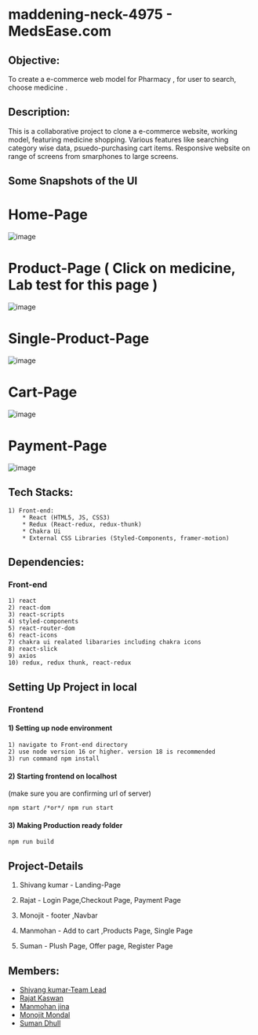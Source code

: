 # maddening-neck-4975 - MedsEase.com

## Objective:
To create a e-commerce web model for Pharmacy , for user to search, choose medicine .

## Description:

This is a collaborative project to clone a e-commerce website, working model, featuring  medicine shopping. Various features like searching category wise data, psuedo-purchasing cart items. Responsive website on range of screens from smarphones to large screens.




## Some Snapshots of the UI

# Home-Page
![image](https://user-images.githubusercontent.com/103144321/215338870-01b13727-3f6f-46d0-b8c7-00f0fab2a5ac.png)

# Product-Page ( Click on medicine, Lab test  for this page )
![image](https://user-images.githubusercontent.com/103144321/215338915-b9ee0a60-4b81-41a5-8be6-4625be750a1d.png)

# Single-Product-Page
![image](https://user-images.githubusercontent.com/103144321/215338937-acb932a7-21ca-473d-8c08-c2fad4e28736.png)

# Cart-Page
![image](https://user-images.githubusercontent.com/103144321/215338950-3d51a27b-0a7b-4390-ba64-e88e1778d170.png)

# Payment-Page
![image](https://user-images.githubusercontent.com/103144321/215338962-757d5609-5b59-46bc-9dfe-97e37cb1e5ce.png)


## Tech Stacks:
    
    1) Front-end:
        * React (HTML5, JS, CSS3)
        * Redux (React-redux, redux-thunk)
        * Chakra Ui
        * External CSS Libraries (Styled-Components, framer-motion)
        
## Dependencies:

### Front-end

    1) react
    2) react-dom
    3) react-scripts
    4) styled-components
    5) react-router-dom
    6) react-icons
    7) chakra ui realated libararies including chakra icons
    8) react-slick
    9) axios
    10) redux, redux thunk, react-redux
    
  
## Setting Up Project in local

### Frontend

#### 1) Setting up node environment

    1) navigate to Front-end directory
    2) use node version 16 or higher. version 18 is recommended
    3) run command npm install

#### 2) Starting frontend on localhost
(make sure you are confirming url of server)

    npm start /*or*/ npm run start

#### 3) Making Production ready folder

    npm run build


## Project-Details

1) Shivang kumar  - Landing-Page

2) Rajat          - Login Page,Checkout Page, Payment Page

3) Monojit        - footer ,Navbar

4) Manmohan       - Add to cart ,Products Page, Single Page

5) Suman          - Plush Page, Offer page, Register Page  


## Members:
* [Shivang kumar-Team Lead](https://github.com/kshivang80)
* [Rajat Kaswan](https://github.com/rajato1209)
* [Manmohan jina](https://github.com/manmohanjina)
* [Monojit Mondal](https://github.com/ninja-mono1696)
* [Suman Dhull](https://github.com/dhullsuman)



